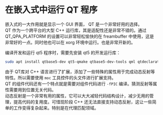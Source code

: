 # 在嵌入式中运行 QT 程序

嵌入式的一大作用就是显示一个 GUI 界面， QT 是一个非常好用的选择。  
QT 作为一个跨平台的大型 C++ 运行库，其是适配性还是非常不错的。通过 QT_QPA_PLATFORM 的设置可以非常轻松愉快的在 freambuffer 中使用，这是非常好的一点。同时他也可以在 xorg 环境中运行。也是非常开新的。

编译开发和运行 qt5 程序时，需要先安装 qt5 的开发运行库：
```bash
sudo apt install qtbase5-dev qt5-qmake qtbase5-dev-tools qml qtdeclarative5-dev pkg-config
```

由于 QT库对 C++ 语言进行了扩展，添加了一些特殊的属性用于完成动态反射等特性。所以需要使用 `moc` 工具控件的头文件进行扩展支持。  
QT 的组件代码还有一个特点就是需要对组件代码进行 `-fPIC` 编译。猜测反射等属性需要用到位置无关代码。  
动态反射是一个非常有用的属性，它可以大大减轻代码结构设计，减少无用的管理，提高代码的复用度。可惜现阶段 C++ 还无法直接支持动态反射，这让一些简单的工作变得复杂起来。特别是在代理匹配领域。





































